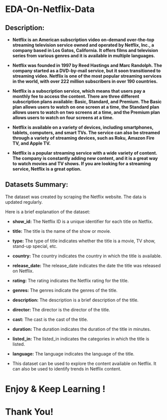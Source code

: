# EDA-On-Netflix-Data


## **Description:**

* **Netflix is an American subscription video on-demand over-the-top streaming television service owned and operated by Netflix, Inc., a company based in Los Gatos, California. It offers films and television series from various genres and it is available in multiple languages.**

* **Netflix was founded in 1997 by Reed Hastings and Marc Randolph. The company started as a DVD-by-mail service, but it soon transitioned to streaming video. Netflix is one of the most popular streaming services in the world, with over 222 million subscribers in over 190 countries.**

* **Netflix is a subscription service, which means that users pay a monthly fee to access the content. There are three different subscription plans available: Basic, Standard, and Premium. The Basic plan allows users to watch on one screen at a time, the Standard plan allows users to watch on two screens at a time, and the Premium plan allows users to watch on four screens at a time.**

* **Netflix is available on a variety of devices, including smartphones, tablets, computers, and smart TVs. The service can also be streamed through a variety of streaming devices, such as Roku, Amazon Fire TV, and Apple TV.**

* **Netflix is a popular streaming service with a wide variety of content. The company is constantly adding new content, and it is a great way to watch movies and TV shows. If you are looking for a streaming service, Netflix is a great option.**



## Datasets Summary:

The dataset was created by scraping the Netflix website. The data is updated regularly.

Here is a brief explanation of the dataset:

* **show_id:** The Netflix ID is a unique identifier for each title on Netflix.
* **title:** The title is the name of the show or movie.
* **type:** The type of title indicates whether the title is a movie, TV show, stand-up special, etc.
* **country:** The country indicates the country in which the title is available.
* **release_date:** The release_date indicates the date the title was released on Netflix.
* **rating:** The rating indicates the Netflix rating for the title.
* **genres:** The genres indicate the genres of the title.
* **description:** The description is a brief description of the title.
* **director:** The director is the director of the title.
* **cast:** The cast is the cast of the title.
* **duration:** The duration indicates the duration of the title in minutes.
* **listed_in:** The listed_in indicates the categories in which the title is listed.
* **language:** The language indicates the language of the title.

* This dataset can be used to explore the content available on Netflix. It can also be used to identify trends in Netflix content.


# Enjoy & Keep Learning ! 
# Thank You!
